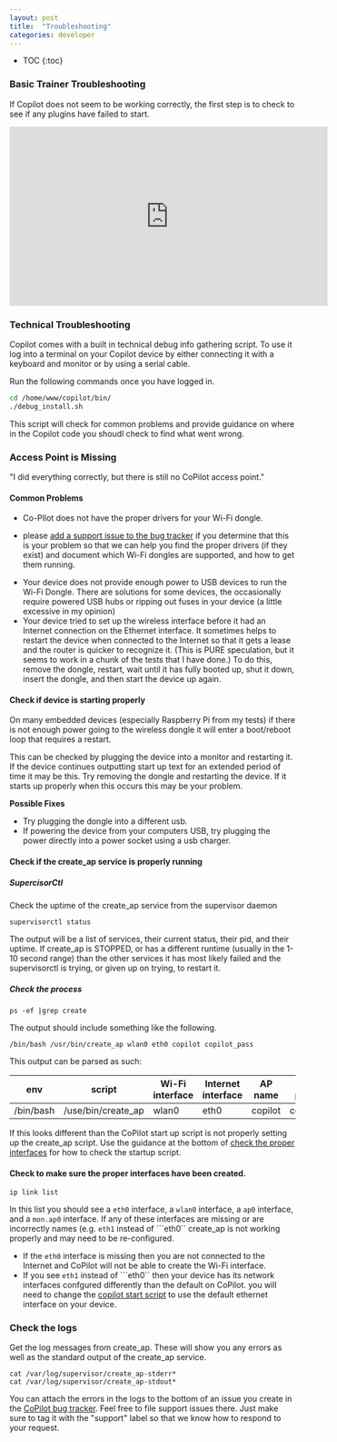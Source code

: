 ```yaml
---
layout: post
title:  "Troubleshooting"
categories: developer
---
```


* TOC
{:toc}


### Basic Trainer Troubleshooting

If Copilot does not seem to be working correctly, the first step is to check to see if any plugins have failed to start.


<iframe width="560" height="315" src="https://www.youtube.com/embed/I_neQc_sh4c" frameborder="0" allowfullscreen></iframe>


### Technical Troubleshooting

Copilot comes with a built in technical debug info gathering script. To use it log into a terminal on your Copilot device by either connecting it with a keyboard and monitor or by using a serial cable.

Run the following commands once you have logged in.

```bash
cd /home/www/copilot/bin/
./debug_install.sh
```

This script will check for common problems and provide guidance on where in the Copilot code you shoudl check to find what went wrong.

### Access Point is Missing

"I did everything correctly, but there is still no CoPilot access point."

#### Common Problems

* Co-PIlot does not have the proper drivers for your Wi-Fi dongle.
- please [add a support issue to the bug tracker](https://github.com/OpenInternet/CoPilot/issues) if you determine that this is your problem so that we can help you find the proper drivers (if they exist) and document which Wi-Fi dongles are supported, and how to get them running.
* Your device does not provide enough power to USB devices to run the Wi-Fi Dongle.
There are solutions for some devices, the occasionally require powered USB hubs or ripping out fuses in your device (a little excessive in my opinion)
* Your device tried to set up the wireless interface before it had an Internet  connection on the Ethernet interface.
It sometimes helps to restart the device when connected to the Internet so that it gets a lease and the router is quicker to recognize it. (This is PURE speculation, but it seems to work in a chunk of the tests that I have done.) To do this, remove the dongle, restart, wait until it has fully booted up, shut it down, insert the dongle, and then start the device up again.

#### Check if device is starting properly

On many embedded devices (especially Raspberry Pi from my tests) if there is not enough power going to the wireless dongle it will enter a boot/reboot loop that requires a restart.

This can be checked by plugging the device into a monitor and restarting it. If the device continues outputting start up text for an extended period of time it may be this. Try removing the dongle and restarting the device. If it starts up properly when this occurs this may be your problem.

**Possible Fixes**

* Try plugging the dongle into a different usb.
* If powering the device from your computers USB, try plugging the power directly into a power socket using a usb charger.

#### Check if the create_ap service is properly running

##### SupercisorCtl
Check the uptime of the create_ap service from the supervisor daemon
```
supervisorctl status
```

The output will be a list of services, their current status, their pid, and their uptime. If create_ap is STOPPED, or has a different runtime (usually in the 1-10 second range) than the other services it has most likely failed and the supervisorctl is trying, or given up on trying, to restart it.

##### Check the process

```
ps -ef |grep create
```

The output should include something like the following.

```
/bin/bash /usr/bin/create_ap wlan0 eth0 copilot copilot_pass
```

This output can be parsed as such:

|env | script|Wi-Fi interface|Internet interface| AP name| AP password|
|---|---|---|---|---|---|
| /bin/bash | /use/bin/create_ap | wlan0 | eth0 | copilot | copilot_pass|


If this looks different than the CoPilot start up script is not properly setting up the create_ap script. Use the guidance at the bottom of [check the proper interfaces](#check-to-make-sure-the-proper-interfaces-have-been-created) for how to check the startup script.

#### Check to make sure the proper interfaces have been created.

```
ip link list
```

In this list you should see a ```eth0``` interface, a ```wlan0``` interface, a ```ap0``` interface, and a ```mon.ap0``` interface. If any of these interfaces are missing or are incorrectly names (e.g. ```eth1``` instead of ```eth0`` create_ap is not working properly and may need to be re-configured.

* If the ```eth0``` interface is missing then you are not connected to the Internet and CoPilot will not be able to create the Wi-Fi interface.
* If you see ```eth1``` instead of ```eth0`` then your device has its network interfaces confgured  differently than the default on CoPilot. you will need to change the [copilot start script](https://github.com/OpenInternet/CoPilot/blob/master/copilot/plugins/create_ap/start#L3) to use the default ethernet interface on your device.

### Check the logs
Get the log messages from create_ap. These will show you any errors as well as the standard output of the create_ap service.

```
cat /var/log/supervisor/create_ap-stderr*
cat /var/log/supervisor/create_ap-stdout*
```

You can attach the errors in the logs to the bottom of an issue you create in the [CoPilot bug tracker](https://github.com/OpenInternet/CoPilot/issues). Feel free to file support issues there. Just make sure to tag it with the "support" label so that we know how to respond to your request.
